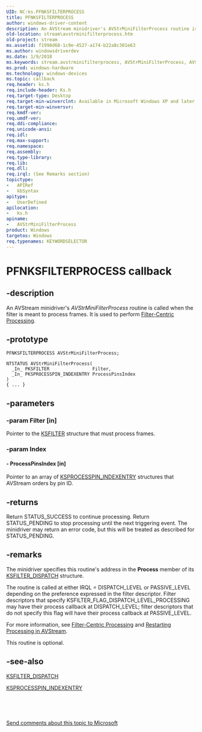 ```yaml
---
UID: NC:ks.PFNKSFILTERPROCESS
title: PFNKSFILTERPROCESS
author: windows-driver-content
description: An AVStream minidriver's AVStrMiniFilterProcess routine is called when the filter is meant to process frames. It is used to perform Filter-Centric Processing.
old-location: stream\avstrminifilterprocess.htm
old-project: stream
ms.assetid: f1998d68-1c9e-4527-a174-b22a8c301e63
ms.author: windowsdriverdev
ms.date: 1/9/2018
ms.keywords: stream.avstrminifilterprocess, AVStrMiniFilterProcess, AVStrMiniFilterProcess routine [Streaming Media Devices], AVStrMiniFilterProcess, PFNKSFILTERPROCESS, PFNKSFILTERPROCESS, ks/AVStrMiniFilterProcess, avstclbk_220bff5f-a966-460b-9157-b512cfc9c336.xml
ms.prod: windows-hardware
ms.technology: windows-devices
ms.topic: callback
req.header: ks.h
req.include-header: Ks.h
req.target-type: Desktop
req.target-min-winverclnt: Available in Microsoft Windows XP and later operating systems and DirectX 8.0 and later DirectX versions.
req.target-min-winversvr: 
req.kmdf-ver: 
req.umdf-ver: 
req.ddi-compliance: 
req.unicode-ansi: 
req.idl: 
req.max-support: 
req.namespace: 
req.assembly: 
req.type-library: 
req.lib: 
req.dll: 
req.irql: (See Remarks section)
topictype: 
-	APIRef
-	kbSyntax
apitype: 
-	UserDefined
apilocation: 
-	ks.h
apiname: 
-	AVStrMiniFilterProcess
product: Windows
targetos: Windows
req.typenames: KEYWORDSELECTOR
---
```


# PFNKSFILTERPROCESS callback


## -description


An AVStream minidriver's <i>AVStrMiniFilterProcess</i> routine is called when the filter is meant to process frames. It is used to perform <a href="https://msdn.microsoft.com/e56c5102-7ea6-4687-ae5e-1550db9500f0">Filter-Centric Processing</a>.


## -prototype


````
PFNKSFILTERPROCESS AVStrMiniFilterProcess;

NTSTATUS AVStrMiniFilterProcess(
  _In_ PKSFILTER                Filter,
  _In_ PKSPROCESSPIN_INDEXENTRY ProcessPinsIndex
)
{ ... }
````


## -parameters




### -param Filter [in]

Pointer to the <a href="..\ks\ns-ks-_ksfilter.md">KSFILTER</a> structure that must process frames.


### -param Index






#### - ProcessPinsIndex [in]

Pointer to an array of <a href="..\ks\ns-ks-_ksprocesspin_indexentry.md">KSPROCESSPIN_INDEXENTRY</a> structures that AVStream orders by pin ID.


## -returns


Return STATUS_SUCCESS to continue processing. Return STATUS_PENDING to stop processing until the next triggering event. The minidriver may return an error code, but this will be treated as described for STATUS_PENDING.



## -remarks


The minidriver specifies this routine's address in the <b>Process</b> member of its <a href="..\ks\ns-ks-_ksfilter_dispatch.md">KSFILTER_DISPATCH</a> structure.

The routine is called at either IRQL = DISPATCH_LEVEL or PASSIVE_LEVEL depending on the preference expressed in the filter descriptor. Filter descriptors that specify KSFILTER_FLAG_DISPATCH_LEVEL_PROCESSING may have their process callback at DISPATCH_LEVEL; filter descriptors that do not specify this flag will have their process callback at PASSIVE_LEVEL.

For more information, see <a href="https://msdn.microsoft.com/e56c5102-7ea6-4687-ae5e-1550db9500f0">Filter-Centric Processing</a> and <a href="https://msdn.microsoft.com/f60d4dbd-61e6-4ae2-aa43-9edc8f36c3ff">Restarting Processing in AVStream</a>.

This routine is optional.



## -see-also

<a href="..\ks\ns-ks-_ksfilter_dispatch.md">KSFILTER_DISPATCH</a>

<a href="..\ks\ns-ks-_ksprocesspin_indexentry.md">KSPROCESSPIN_INDEXENTRY</a>

 

 

<a href="mailto:wsddocfb@microsoft.com?subject=Documentation%20feedback [stream\stream]:%20PFNKSFILTERPROCESS routine%20 RELEASE:%20(1/9/2018)&amp;body=%0A%0APRIVACY STATEMENT%0A%0AWe use your feedback to improve the documentation. We don't use your email address for any other purpose, and we'll remove your email address from our system after the issue that you're reporting is fixed. While we're working to fix this issue, we might send you an email message to ask for more info. Later, we might also send you an email message to let you know that we've addressed your feedback.%0A%0AFor more info about Microsoft's privacy policy, see http://privacy.microsoft.com/en-us/default.aspx." title="Send comments about this topic to Microsoft">Send comments about this topic to Microsoft</a>

